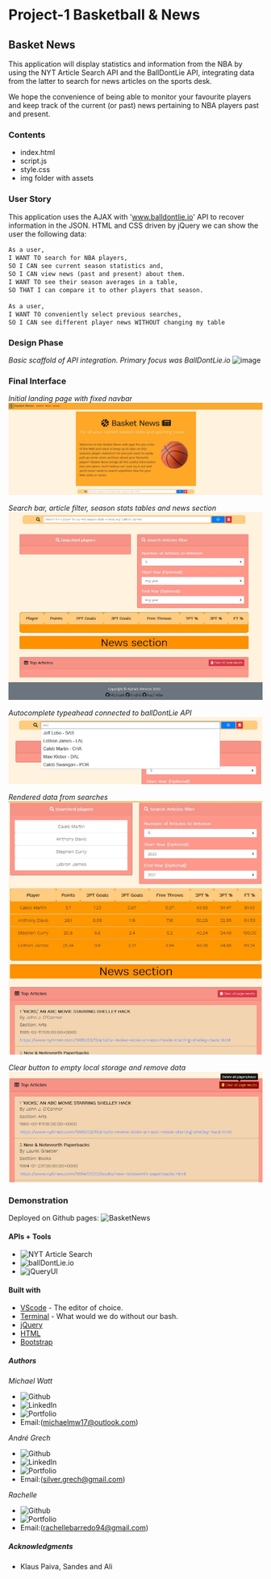 # Project-1 Basketball & News

## Basket News

This application will display statistics and information from the NBA by using the NYT Article Search API and the BallDontLie API, integrating data from the latter to search for news articles on the sports desk.

We hope the convenience of being able to monitor your favourite players and keep track of the current (or past) news pertaining to NBA players past and present.

### Contents

- index.html
- script.js
- style.css
- img folder with assets

### User Story

This application uses the AJAX with 'www.balldontlie.io' API to recover information in the JSON. HTML and CSS driven by jQuery we can show the user the following data:

    As a user,
    I WANT TO search for NBA players,
    SO I CAN see current season statistics and,
    SO I CAN view news (past and present) about them.
    I WANT TO see their season averages in a table,
    SO THAT I can compare it to other players that season.

    As a user,
    I WANT TO conveniently select previous searches,
    SO I CAN see different player news WITHOUT changing my table

### Design Phase

_Basic scaffold of API integration. Primary focus was BallDontLie.io_
![image](https://user-images.githubusercontent.com/69458896/94652259-10856c80-033d-11eb-9906-803b2e0f821d.png)

### Final Interface

_Initial landing page with fixed navbar_
![](img/landing_page.jpg)

_Search bar, article filter, season stats tables and news section_
![](img/functional_area.jpg)

_Autocomplete typeahead connected to ballDontLie API_
![](img/typeahead_active.jpg)

_Rendered data from searches_
![](img/search_data.jpg)

_Clear button to empty local storage and remove data_
![](img/tooltipinfo_to_clear.jpg)

### Demonstration

Deployed on Github pages: ![BasketNews](https://agr2020xman.github.io/Project_1-Basketball-News/)

#### APIs + Tools

- ![NYT Article Search](https://developer.nytimes.com/docs/articlesearch-product/1/overview)
- ![ballDontLie.io](https://www.balldontlie.io/#introduction)
- ![jQueryUI](https://jqueryui.com/autocomplete/)

#### Built with

- [VScode](https://code.visualstudio.com/) - The editor of choice.
- [Terminal](https:///) - What would we do without our bash.
- [jQuery](https://api.jquery.com/)
- [HTML](https://developer.mozilla.org/en-US/docs/Web/HTML)
- [Bootstrap](https://getbootstrap.com/)

##### Authors

_Michael Watt_

- ![Github](https://github.com/Michaelmw17)
- ![LinkedIn](https://www.linkedin.com/in/michael-watt-6a76961b3/)
- ![Portfolio](http://michaelmw17.github.io/)
- Email:(michaelmw17@outlook.com)

_Andr&eacute; Grech_

- ![Github](https://github.com/AGr2020Xman)
- ![LinkedIn](https://www.linkedin.com/in/andregrech95/)
- ![Portfolio](https://agr2020xman.github.io/Homework_Week_2/)
- Email:(silver.grech@gmail.com)

_Rachelle_

- ![Github](https://github.com/rachellebarredo)
- ![Portfolio](http://rachellebarredo.github.io/)
- Email:(rachellebarredo94@gmail.com)

##### Acknowledgments

- Klaus Paiva, Sandes and Ali
